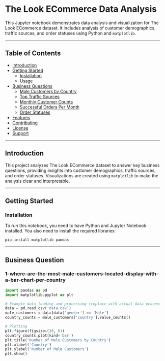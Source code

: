 # The Look ECommerce Data Analysis

This Jupyter notebook demonstrates data analysis and visualization for The Look ECommerce dataset. It includes analysis of customer demographics, traffic sources, and order statuses using Python and `matplotlib`.

---

## Table of Contents

- [Introduction](#introduction)
- [Getting Started](#getting-started)
  - [Installation](#installation)
  - [Usage](#usage)
- [Business Questions](#business-questions)
  - [Male Customers by Country](#1-where-are-the-most-male-customers-located-display-with-a-bar-chart-per-country)
  - [Top Traffic Sources](#2-which-traffic-source-brings-the-most-customers-to-the-look-ecommerce-each-month)
  - [Monthly Customer Counts](#3-what-is-the-total-number-of-customers-in-the-dataset-per-month-display-with-a-line-chart)
  - [Successful Orders Per Month](#4-what-is-the-total-number-of-successful-orders-per-month)
  - [Order Statuses](#5-what-are-the-different-order-statuses-in-the-dataset-display-with-a-bar-chart)
- [Features](#features)
- [Contributing](#contributing)
- [License](#license)
- [Support](#support)

---

## Introduction

This project analyzes The Look ECommerce dataset to answer key business questions, providing insights into customer demographics, traffic sources, and order statuses. Visualizations are created using `matplotlib` to make the analysis clear and interpretable.

---

## Getting Started

### Installation

To run this notebook, you need to have Python and Jupyter Notebook installed. You also need to install the required libraries:

```bash
pip install matplotlib pandas
```
---
## Business Question
### 1-where-are-the-most-male-customers-located-display-with-a-bar-chart-per-country
```Python
import pandas as pd
import matplotlib.pyplot as plt

# Example data loading and processing (replace with actual data processing)
data = pd.read_csv('data.csv')
male_customers = data[data['gender'] == 'Male']
country_counts = male_customers['country'].value_counts()

# Plotting
plt.figure(figsize=(10, 6))
country_counts.plot(kind='bar')
plt.title('Number of Male Customers by Country')
plt.xlabel('Country')
plt.ylabel('Number of Male Customers')
plt.show()
```